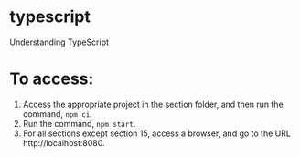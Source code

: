 # typescript
Understanding TypeScript

# To access:
1. Access the appropriate project in the section folder, and then run the command, `npm ci`.
2. Run the command, `npm start`.
3. For all sections except section 15, access a browser, and go to the URL http://localhost:8080.